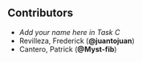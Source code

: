 ## Contributors

- _Add your name here in Task C_
- Revilleza, Frederick (**@juantojuan**)
- Cantero, Patrick  (**@Myst-fib**)